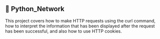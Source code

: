 ## :satellite: Python_Network

This project covers how to make HTTP requests using the curl command, how to interpret the information that has been displayed after the request has been successful, and also how to use HTTP cookies.
